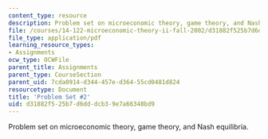```yaml
---
content_type: resource
description: Problem set on microeconomic theory, game theory, and Nash equilibria.
file: /courses/14-122-microeconomic-theory-ii-fall-2002/d31882f525b7d6dddcb39e7a66348bd9_ps2q.pdf
file_type: application/pdf
learning_resource_types:
- Assignments
ocw_type: OCWFile
parent_title: Assignments
parent_type: CourseSection
parent_uid: 7cda0914-d344-457e-d364-55cd0481d824
resourcetype: Document
title: 'Problem Set #2'
uid: d31882f5-25b7-d6dd-dcb3-9e7a66348bd9
---
```

Problem set on microeconomic theory, game theory, and Nash equilibria.

